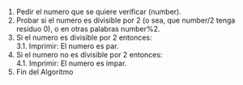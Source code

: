1. Pedir el numero que se quiere verificar (number).
2. Probar si el numero es divisible por 2 (o sea, que number/2 tenga residuo 0), o en otras palabras number%2.
3. Si el numero es divisible por 2 entonces: <br>
   3.1. Imprimir: El numero es par.
4. Si el numero no es divisible por 2 entonces: <br>
   4.1. Imprimir: El numero es impar.
5. Fin del Algoritmo
